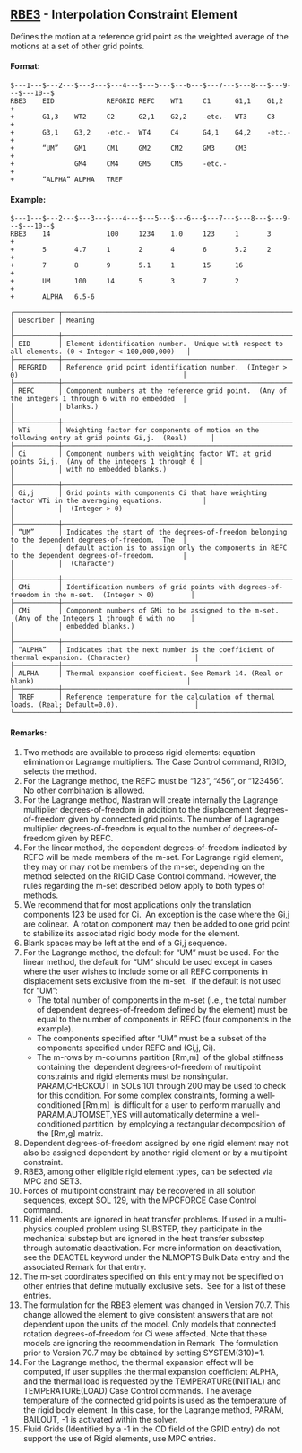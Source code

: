 ## [RBE3](https://help.hexagonmi.com/bundle/MSC_Nastran_2022.4/page/Nastran_Combined_Book/qrg/bulkqrs/TOC.RBE3.xhtml) - Interpolation Constraint Element

Defines the motion at a reference grid point as the weighted average of the motions at a set of other grid points.

#### Format:

```nastran
$---1---$---2---$---3---$---4---$---5---$---6---$---7---$---8---$---9---$---10--$
RBE3    EID             REFGRID REFC    WT1     C1      G1,1    G1,2    +       
+       G1,3    WT2     C2      G2,1    G2,2    -etc.-  WT3     C3      +       
+       G3,1    G3,2    -etc.-  WT4     C4      G4,1    G4,2    -etc.-  +       
+       “UM”    GM1     CM1     GM2     CM2     GM3     CM3             +       
+               GM4     CM4     GM5     CM5     -etc.-                  +       
+       “ALPHA” ALPHA   TREF                                                    
```

#### Example:

```nastran
$---1---$---2---$---3---$---4---$---5---$---6---$---7---$---8---$---9---$---10--$
RBE3    14              100     1234    1.0     123     1       3       +       
+       5       4.7     1       2       4       6       5.2     2       +       
+       7       8       9       5.1     1       15      16              +       
+       UM      100     14      5       3       7       2               +       
+       ALPHA   6.5-6                                                           
```

```text
┌───────────┬────────────────────────────────────────────────────────────────────────────────────────────────────┐
│ Describer │ Meaning                                                                                            │
├───────────┼────────────────────────────────────────────────────────────────────────────────────────────────────┤
│ EID       │ Element identification number.  Unique with respect to all elements. (0 < Integer < 100,000,000)   │
├───────────┼────────────────────────────────────────────────────────────────────────────────────────────────────┤
│ REFGRID   │ Reference grid point identification number.  (Integer > 0)                                         │
├───────────┼────────────────────────────────────────────────────────────────────────────────────────────────────┤
│ REFC      │ Component numbers at the reference grid point.  (Any of the integers 1 through 6 with no embedded  │
│           │ blanks.)                                                                                           │
├───────────┼────────────────────────────────────────────────────────────────────────────────────────────────────┤
│ WTi       │ Weighting factor for components of motion on the following entry at grid points Gi,j.  (Real)      │
├───────────┼────────────────────────────────────────────────────────────────────────────────────────────────────┤
│ Ci        │ Component numbers with weighting factor WTi at grid points Gi,j.  (Any of the integers 1 through 6 │
│           │ with no embedded blanks.)                                                                          │
├───────────┼────────────────────────────────────────────────────────────────────────────────────────────────────┤
│ Gi,j      │ Grid points with components Ci that have weighting factor WTi in the averaging equations.          │
│           │  (Integer > 0)                                                                                     │
├───────────┼────────────────────────────────────────────────────────────────────────────────────────────────────┤
│ “UM”      │ Indicates the start of the degrees-of-freedom belonging to the dependent degrees-of-freedom.  The  │
│           │ default action is to assign only the components in REFC to the dependent degrees-of-freedom.       │
│           │  (Character)                                                                                       │
├───────────┼────────────────────────────────────────────────────────────────────────────────────────────────────┤
│ GMi       │ Identification numbers of grid points with degrees-of-freedom in the m-set.  (Integer > 0)         │
├───────────┼────────────────────────────────────────────────────────────────────────────────────────────────────┤
│ CMi       │ Component numbers of GMi to be assigned to the m-set.  (Any of the Integers 1 through 6 with no    │
│           │ embedded blanks.)                                                                                  │
├───────────┼────────────────────────────────────────────────────────────────────────────────────────────────────┤
│ “ALPHA”   │ Indicates that the next number is the coefficient of thermal expansion. (Character)                │
├───────────┼────────────────────────────────────────────────────────────────────────────────────────────────────┤
│ ALPHA     │ Thermal expansion coefficient. See Remark 14. (Real or blank)                                      │
├───────────┼────────────────────────────────────────────────────────────────────────────────────────────────────┤
│ TREF      │ Reference temperature for the calculation of thermal loads. (Real; Default=0.0).                   │
└───────────┴────────────────────────────────────────────────────────────────────────────────────────────────────┘
```

#### Remarks:

1. Two methods are available to process rigid elements: equation elimination or Lagrange multipliers. The Case Control command, RIGID, selects the method.
2. For the Lagrange method, the REFC must be “123”, “456”, or “123456”. No other combination is allowed.
3. For the Lagrange method, Nastran will create internally the Lagrange multiplier degrees-of-freedom in addition to the displacement degrees-of-freedom given by connected grid points. The number of Lagrange multiplier degrees-of-freedom is equal to the number of degrees-of-freedom given by REFC.
4. For the linear method, the dependent degrees-of-freedom indicated by REFC will be made members of the m-set. For Lagrange rigid element, they may or may not be members of the m-set, depending on the method selected on the RIGID Case Control command. However, the rules regarding the m-set described below apply to both types of methods.
5. We recommend that for most applications only the translation components 123 be used for Ci.  An exception is the case where the Gi,j are colinear.  A rotation component may then be added to one grid point to stabilize its associated rigid body mode for the element.
6. Blank spaces may be left at the end of a Gi,j sequence.
7. For the Lagrange method, the default for “UM” must be used. For the linear method, the default for “UM” should be used except in cases where the user wishes to include some or all REFC components in displacement sets exclusive from the m-set.  If the default is not used for “UM”:
     - The total number of components in the m-set (i.e., the total number of dependent degrees-of-freedom defined by the element) must be equal to the number of components in REFC (four components in the example).
     - The components specified after “UM” must be a subset of the components specified under REFC and (Gi,j, Ci).
     - The m-rows by m-columns partition [Rm,m]  of the global stiffness containing the  dependent degrees-of-freedom of multipoint constraints and rigid elements must be nonsingular. PARAM,CHECKOUT in SOLs 101 through 200 may be used to check for this condition. For some complex constraints, forming a well-conditioned [Rm,m]  is difficult for a user to perform manually and PARAM,AUTOMSET,YES will automatically determine a well-conditioned partition  by employing a rectangular decomposition of the [Rm,g] matrix.
8. Dependent degrees-of-freedom assigned by one rigid element may not also be assigned dependent by another rigid element or by a multipoint constraint.
9. RBE3, among other eligible rigid element types, can be selected via MPC and SET3.
10. Forces of multipoint constraint may be recovered in all solution sequences, except SOL 129, with the MPCFORCE Case Control command.
11. Rigid elements are ignored in heat transfer problems. If used in a multi-physics coupled problem using SUBSTEP, they participate in the mechanical substep but are ignored in the heat transfer subsstep through automatic deactivation. For more information on deactivation, see the DEACTEL keyword under the NLMOPTS Bulk Data entry and the associated Remark   for that entry.
12. The m-set coordinates specified on this entry may not be specified on other entries that define mutually exclusive sets.  See   for a list of these entries.
13. The formulation for the RBE3 element was changed in Version 70.7. This change allowed the element to give consistent answers that are not dependent upon the units of the model. Only models that connected rotation degrees-of-freedom for Ci were affected. Note that these models are ignoring the recommendation in Remark   The formulation prior to Version 70.7 may be obtained by setting SYSTEM(310)=1.
14. For the Lagrange method, the thermal expansion effect will be computed, if user supplies the thermal expansion coefficient ALPHA, and the thermal load is requested by the TEMPERATURE(INITIAL) and TEMPERATURE(LOAD) Case Control commands. The average temperature of the connected grid points is used as the temperature of the rigid body element. In this case, for the Lagrange method, PARAM, BAILOUT, -1 is activated within the solver.
15. Fluid Grids (Identified by a -1 in the CD field of the GRID entry) do not support the use of Rigid elements, use MPC entries.
